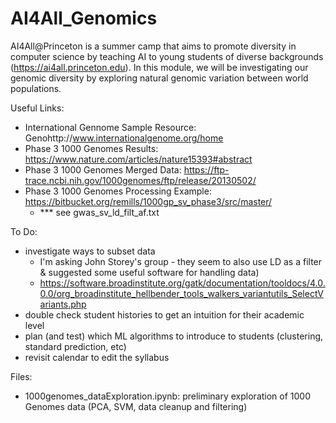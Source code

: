 # AI4All_Genomics

AI4All@Princeton is a summer camp that aims to promote diversity in computer science by teaching AI to young students of diverse backgrounds (https://ai4all.princeton.edu).  In this module, we will be investigating our genomic diversity by exploring natural genomic variation between world populations.

Useful Links:
- International Gennome Sample Resource: Genohttp://www.internationalgenome.org/home
- Phase 3 1000 Genomes Results: https://www.nature.com/articles/nature15393#abstract
- Phase 3 1000 Genomes Merged Data: https://ftp-trace.ncbi.nih.gov/1000genomes/ftp/release/20130502/
- Phase 3 1000 Genomes Processing Example: https://bitbucket.org/remills/1000gp_sv_phase3/src/master/
  - *** see gwas_sv_ld_filt_af.txt 
  
  
To Do:
- investigate ways to subset data
    - I'm asking John Storey's group - they seem to also use LD as a filter & suggested some useful software for handling data)
    - https://software.broadinstitute.org/gatk/documentation/tooldocs/4.0.0.0/org_broadinstitute_hellbender_tools_walkers_variantutils_SelectVariants.php
- double check student histories to get an intuition for their academic level
- plan (and test) which ML algorithms to introduce to students (clustering, standard prediction, etc)
- revisit calendar to edit the syllabus

Files:
- 1000genomes_dataExploration.ipynb: preliminary exploration of 1000 Genomes data (PCA, SVM, data cleanup and filtering)
